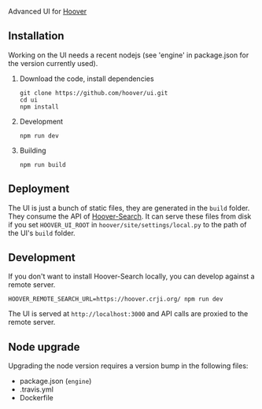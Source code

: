 Advanced UI for [Hoover](https://hoover.github.io)

## Installation

Working on the UI needs a recent nodejs (see 'engine' in package.json for the version currently used).

1.  Download the code, install dependencies

    ```shell
    git clone https://github.com/hoover/ui.git
    cd ui
    npm install
    ```

2.  Development

    ```shell
    npm run dev
    ```

3.  Building

    ```shell
    npm run build
    ```

## Deployment

The UI is just a bunch of static files, they are generated in the `build`
folder. They consume the API of
[Hoover-Search](https://github.com/hoover/search). It can serve these files
from disk if you set `HOOVER_UI_ROOT` in `hoover/site/settings/local.py` to the
path of the UI's `build` folder.

## Development

If you don't want to install Hoover-Search locally, you can develop against a
remote server.

```shell
HOOVER_REMOTE_SEARCH_URL=https://hoover.crji.org/ npm run dev
```

The UI is served at `http://localhost:3000` and API calls are proxied to the
remote server.

## Node upgrade

Upgrading the node version requires a version bump in the following files:

-   package.json (`engine`)
-   .travis.yml
-   Dockerfile

